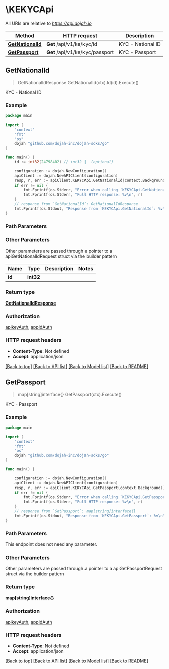 # \KEKYCApi

All URIs are relative to *https://api.dojah.io*

Method | HTTP request | Description
------------- | ------------- | -------------
[**GetNationalId**](KEKYCApi.md#GetNationalId) | **Get** /api/v1/ke/kyc/id | KYC - National ID
[**GetPassport**](KEKYCApi.md#GetPassport) | **Get** /api/v1/ke/kyc/passport | KYC - Passport



## GetNationalId

> GetNationalIdResponse GetNationalId(ctx).Id(id).Execute()

KYC - National ID

### Example

```go
package main

import (
    "context"
    "fmt"
    "os"
    dojah "github.com/dojah-inc/dojah-sdks/go"
)

func main() {
    id := int32(24798402) // int32 |  (optional)

    configuration := dojah.NewConfiguration()
    apiClient := dojah.NewAPIClient(configuration)
    resp, r, err := apiClient.KEKYCApi.GetNationalId(context.Background()).Id(id).Execute()
    if err != nil {
        fmt.Fprintf(os.Stderr, "Error when calling `KEKYCApi.GetNationalId``: %v\n", err)
        fmt.Fprintf(os.Stderr, "Full HTTP response: %v\n", r)
    }
    // response from `GetNationalId`: GetNationalIdResponse
    fmt.Fprintf(os.Stdout, "Response from `KEKYCApi.GetNationalId`: %v\n", resp)
}
```

### Path Parameters



### Other Parameters

Other parameters are passed through a pointer to a apiGetNationalIdRequest struct via the builder pattern


Name | Type | Description  | Notes
------------- | ------------- | ------------- | -------------
 **id** | **int32** |  | 

### Return type

[**GetNationalIdResponse**](GetNationalIdResponse.md)

### Authorization

[apikeyAuth](../README.md#apikeyAuth), [appIdAuth](../README.md#appIdAuth)

### HTTP request headers

- **Content-Type**: Not defined
- **Accept**: application/json

[[Back to top]](#) [[Back to API list]](../README.md#documentation-for-api-endpoints)
[[Back to Model list]](../README.md#documentation-for-models)
[[Back to README]](../README.md)


## GetPassport

> map[string]interface{} GetPassport(ctx).Execute()

KYC - Passport

### Example

```go
package main

import (
    "context"
    "fmt"
    "os"
    dojah "github.com/dojah-inc/dojah-sdks/go"
)

func main() {

    configuration := dojah.NewConfiguration()
    apiClient := dojah.NewAPIClient(configuration)
    resp, r, err := apiClient.KEKYCApi.GetPassport(context.Background()).Execute()
    if err != nil {
        fmt.Fprintf(os.Stderr, "Error when calling `KEKYCApi.GetPassport``: %v\n", err)
        fmt.Fprintf(os.Stderr, "Full HTTP response: %v\n", r)
    }
    // response from `GetPassport`: map[string]interface{}
    fmt.Fprintf(os.Stdout, "Response from `KEKYCApi.GetPassport`: %v\n", resp)
}
```

### Path Parameters

This endpoint does not need any parameter.

### Other Parameters

Other parameters are passed through a pointer to a apiGetPassportRequest struct via the builder pattern


### Return type

**map[string]interface{}**

### Authorization

[apikeyAuth](../README.md#apikeyAuth), [appIdAuth](../README.md#appIdAuth)

### HTTP request headers

- **Content-Type**: Not defined
- **Accept**: application/json

[[Back to top]](#) [[Back to API list]](../README.md#documentation-for-api-endpoints)
[[Back to Model list]](../README.md#documentation-for-models)
[[Back to README]](../README.md)

